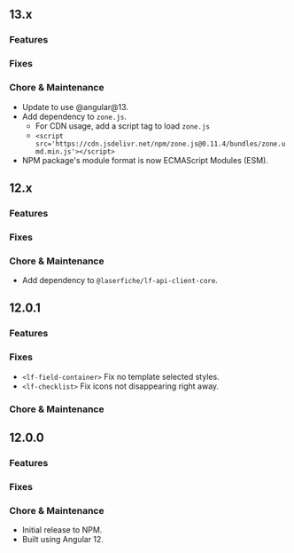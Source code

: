 ## 13.x

### Features

### Fixes

### Chore & Maintenance

- Update to use @angular@13.
- Add dependency to `zone.js`.
    - For CDN usage, add a script tag to load `zone.js`
    - `<script src='https://cdn.jsdelivr.net/npm/zone.js@0.11.4/bundles/zone.umd.min.js'></script>`
- NPM package's module format is now ECMAScript Modules (ESM).

## 12.x

### Features

### Fixes

### Chore & Maintenance

- Add dependency to `@laserfiche/lf-api-client-core`.

## 12.0.1

### Features

### Fixes

- `<lf-field-container>` Fix no template selected styles.
- `<lf-checklist>` Fix icons not disappearing right away.


### Chore & Maintenance


## 12.0.0

### Features

### Fixes

### Chore & Maintenance

- Initial release to NPM. 
- Built using Angular 12.
